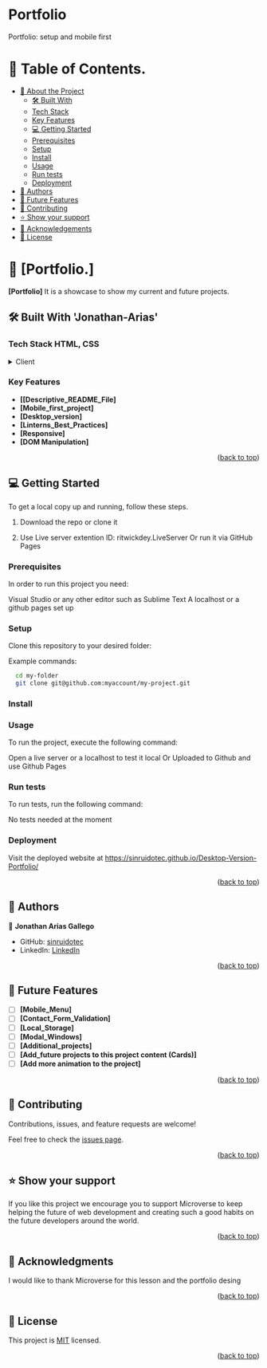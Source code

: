 # Portfolio
Portfolio: setup and mobile first

<a name="readme-top"></a>

# 📗 Table of Contents.

- [📖 About the Project](#about-project)
  - [🛠 Built With](#built-with)
  - [Tech Stack](#tech-stack)
  - [Key Features](#key-features)
  - [💻 Getting Started](#getting-started)
  - [Prerequisites](#prerequisites)
  - [Setup](#setup)
  - [Install](#install)
  - [Usage](#usage)
  - [Run tests](#run-tests)
  - [Deployment](#deployment)
- [👥 Authors](#authors)
- [🔭 Future Features](#future-features)
- [🤝 Contributing](#contributing)
- [⭐️ Show your support](#support)
- [🙏 Acknowledgements](#acknowledgements)
- [📝 License](#license)


# 📖 [Portfolio.] <a name="about-project"></a>


**[Portfolio]** It is a showcase to show my current and future projects.

## 🛠 Built With <a name="built-with-">'Jonathan-Arias'</a>

### Tech Stack <a name="tech-stack">HTML, CSS</a>

<details>
  <summary>Client</summary>
  <ul>
    <li><a href="https://developer.mozilla.org/en-US/docs/Web/HTML">HTML</a></li>
  </ul>
<ul>
    <li><a href="https://developer.mozilla.org/en-US/docs/Web/CSS">CSS</a></li>
  </ul>
</details>

### Key Features <a name="key-features"></a>


- **[[Descriptive_README_File]**
- **[Mobile_first_project]**
- **[Desktop_version]**
- **[Linterns_Best_Practices]**
- **[Responsive]**
- **[DOM Manipulation]**

<p align="right">(<a href="#readme-top">back to top</a>)</p>

## 💻 Getting Started <a name="getting-started"></a>


To get a local copy up and running, follow these steps.

1. Download the repo or clone it

2. Use Live server extention 
ID: ritwickdey.LiveServer
Or run it via GitHub Pages
### Prerequisites

In order to run this project you need:

Visual Studio or any other editor such as Sublime Text
A localhost or a github pages set up


### Setup

Clone this repository to your desired folder:


Example commands:

```sh
  cd my-folder
  git clone git@github.com:myaccount/my-project.git
```


### Install


### Usage

To run the project, execute the following command:

Open a live server or a localhost to test it local
Or
Uploaded to Github and use Github Pages


### Run tests

To run tests, run the following command:

No tests needed at the moment

### Deployment

Visit the deployed website at https://sinruidotec.github.io/Desktop-Version-Portfolio/

<p align="right">(<a href="#readme-top">back to top</a>)</p>


## 👥 Authors <a name="authors"></a>

👤 **Jonathan Arias Gallego**

- GitHub: [sinruidotec](https://github.com/sinruidotec)
- LinkedIn: [LinkedIn](https://www.linkedin.com/in/jonathan-arias-gallego-385b3926a/)

<p align="right">(<a href="#readme-top">back to top</a>)</p>


## 🔭 Future Features <a name="future-features"></a>


- [ ] **[Mobile_Menu]**
- [ ] **[Contact_Form_Validation]**
- [ ] **[Local_Storage]**
- [ ] **[Modal_Windows]**
- [ ] **[Additional_projects]**
- [ ] **[Add_future projects to this project content (Cards)]**
- [ ] **[Add more animation to the project]**

<p align="right">(<a href="#readme-top">back to top</a>)</p>

## 🤝 Contributing <a name="contributing"></a>

Contributions, issues, and feature requests are welcome!

Feel free to check the [issues page](../../issues/).

<p align="right">(<a href="#readme-top">back to top</a>)</p>

## ⭐️ Show your support <a name="support"></a>

If you like this project we encourage you to support Microverse to keep helping the future of web development and creating such a good habits on the future developers around the world.

<p align="right">(<a href="#readme-top">back to top</a>)</p>


## 🙏 Acknowledgments <a name="acknowledgements"></a>

I would like to thank Microverse for this lesson and the portfolio desing

<p align="right">(<a href="#readme-top">back to top</a>)</p>


## 📝 License <a name="license"></a>

This project is [MIT](./LICENSE) licensed.

<p align="right">(<a href="#readme-top">back to top</a>)</p>
